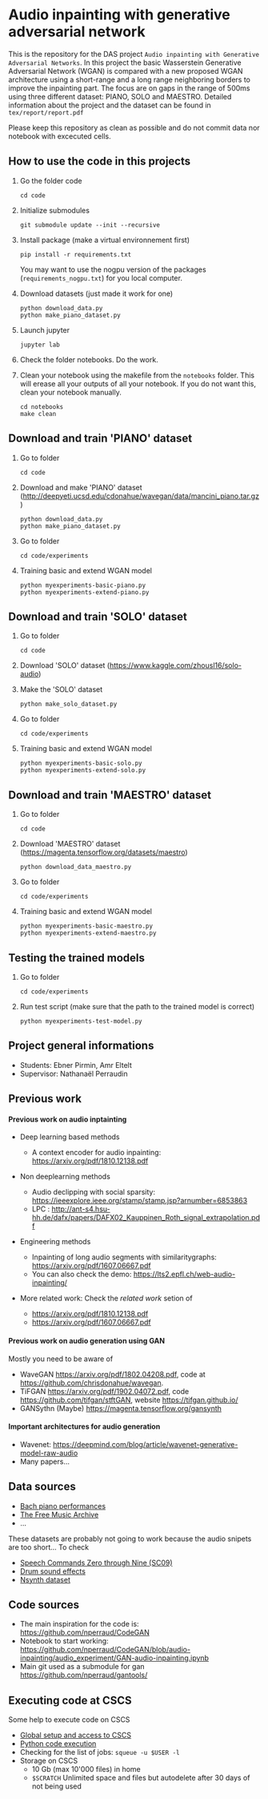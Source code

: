 # Audio inpainting with generative adversarial network

This is the repository for the DAS project `Audio inpainting with Generative Adversarial Networks`. In this project the basic Wasserstein Generative Adversarial Network (WGAN) is compared with a new proposed WGAN architecture using a short-range and a long range neighboring borders to improve the inpainting part. The focus are on gaps in the range of 500ms using three different dataset: PIANO, SOLO and MAESTRO. Detailed information about the project and the dataset can be found in `tex/report/report.pdf`

Please keep this repository as clean as possible and do not commit data nor notebook with excecuted cells.

## How to use the code in this projects

1. Go the folder code 

	```
	cd code
	```

2. Initialize submodules

	```
	git submodule update --init --recursive
	```

3. Install package (make a virtual environnement first)

	```
	pip install -r requirements.txt
	```

	You may want to use the nogpu version of the packages (`requirements_nogpu.txt`) for you local computer.

4. Download datasets (just made it work for one)
	
	```
	python download_data.py
	python make_piano_dataset.py
	```

5. Launch jupyter
	
	```
	jupyter lab
	```

6. Check the folder notebooks. Do the work.

7. Clean your notebook using the makefile from the `notebooks` folder. This will erease all your outputs of all your notebook. If you do not want this, clean your notebook manually.
	```
	cd notebooks
	make clean
	```

## Download and train 'PIANO' dataset
1. Go to folder
	```
	cd code
	```
	
2. Download and make 'PIANO' dataset (<http://deepyeti.ucsd.edu/cdonahue/wavegan/data/mancini_piano.tar.gz>)

	```
	python download_data.py
	python make_piano_dataset.py
	```
3. Go to folder
   
   	```
	cd code/experiments
	```
4. Training basic and extend WGAN model
   
   	```
	python myexperiments-basic-piano.py
	python myexperiments-extend-piano.py
	```

## Download and train 'SOLO' dataset
1. Go to folder
	```
	cd code
	```
	
2. Download 'SOLO' dataset (<https://www.kaggle.com/zhousl16/solo-audio>)
3. Make the 'SOLO' dataset
	```
	python make_solo_dataset.py
	```
4. Go to folder
   
   	```
	cd code/experiments
	```
5. Training basic and extend WGAN model
   
   	```
	python myexperiments-basic-solo.py
	python myexperiments-extend-solo.py
	```

## Download and train 'MAESTRO' dataset
1. Go to folder
	```
	cd code
	```
	
2. Download 'MAESTRO' dataset (<https://magenta.tensorflow.org/datasets/maestro>)
	```
	python download_data_maestro.py
	```
3. Go to folder 
   	```
	cd code/experiments
	```
4. Training basic and extend WGAN model
   	```
	python myexperiments-basic-maestro.py
	python myexperiments-extend-maestro.py
	```
## Testing the trained models
1. Go to folder
	```
	cd code/experiments
	```
2. Run test script (make sure that the path to the trained model is correct)
	```
	python myexperiments-test-model.py
	```

## Project general informations

* Students: Ebner Pirmin, Amr Eltelt
* Supervisor: Nathanaël Perraudin


## Previous work

#### Previous work on audio inptainting

* Deep learning based methods
  - A context encoder for audio inpainting: <https://arxiv.org/pdf/1810.12138.pdf>

* Non deeplearning methods
  - Audio declipping with social sparsity: <https://ieeexplore.ieee.org/stamp/stamp.jsp?arnumber=6853863>
  - LPC : <http://ant-s4.hsu-hh.de/dafx/papers/DAFX02_Kauppinen_Roth_signal_extrapolation.pdf>

* Engineering methods
  - Inpainting of long audio segments with similaritygraphs: <https://arxiv.org/pdf/1607.06667.pdf>
  - You can also check the demo: <https://lts2.epfl.ch/web-audio-inpainting/>

* More related work: Check the *related work* setion of 
  - <https://arxiv.org/pdf/1810.12138.pdf>
  - <https://arxiv.org/pdf/1607.06667.pdf>

#### Previous work on audio generation using GAN

Mostly you need to be aware of 

* WaveGAN <https://arxiv.org/pdf/1802.04208.pdf>, code at <https://github.com/chrisdonahue/wavegan>.
* TiFGAN <https://arxiv.org/pdf/1902.04072.pdf>, code <https://github.com/tifgan/stftGAN>, website <https://tifgan.github.io/>
* GANSythn (Maybe) <https://magenta.tensorflow.org/gansynth>

#### Important architectures for audio generation

* Wavenet: <https://deepmind.com/blog/article/wavenet-generative-model-raw-audio>
* Many papers...


## Data sources
- [Bach piano performances](http://deepyeti.ucsd.edu/cdonahue/wavegan/data/mancini_piano.tar.gz)
- [The Free Music Archive](https://github.com/mdeff/fma)
- ... 

These datasets are probably not going to work because the audio snipets are too short... To check
- [Speech Commands Zero through Nine (SC09)](http://deepyeti.ucsd.edu/cdonahue/wavegan/data/sc09.tar.gz)
- [Drum sound effects](http://deepyeti.ucsd.edu/cdonahue/wavegan/data/drums.tar.gz)
- [Nsynth dataset](https://magenta.tensorflow.org/datasets/nsynth)


## Code sources

* The main inspiration for the code is: <https://github.com/nperraud/CodeGAN>
* Notebook to start working: <https://github.com/nperraud/CodeGAN/blob/audio-inpainting/audio_experiment/GAN-audio-inpainting.ipynb>
* Main git used as a submodule for gan <https://github.com/nperraud/gantools/>


## Executing code at CSCS

Some help to execute code on CSCS

* [Global setup and access to CSCS](https://gist.github.com/nperraud/a52351fd23e6dbe275325b1bf413787c)
* [Python code execution](https://gist.github.com/nperraud/24f4a9d8275db63bf9d623b156cb0363)
* Checking for the list of jobs: `squeue -u $USER -l`
* Storage on CSCS
	- 10 Gb (max 10'000 files) in home
	- `$SCRATCH` Unlimited space and files but autodelete after 30 days of not being used




